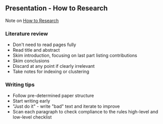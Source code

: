 ## Presentation - How to Research
Note on [How to Research](../PDFs/How%20to%20Research.pdf)

### Literature review
- Don't need to read pages fully
- Read title and abstract
- Skim introduction, focusing on last part listing contributions
- Skim conclusions
- Discard at any point if clearly irrelevant
- Take notes for indexing or clustering

### Writing tips
- Follow pre-determined paper structure
- Start writing early
- "Just do it" - write "bad" text and iterate to improve
- Scan each paragraph to check compliance to the rules high-level and low-level checklist
<script>
MathJax = {
  tex: {
    inlineMath: [["$", "$"], ["\\(", "\\)"]]
  }
};
</script>
<script id="MathJax-script" async src="https://cdn.jsdelivr.net/npm/mathjax@3/es5/tex-chtml.js"></script>
